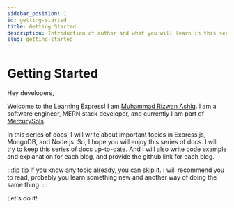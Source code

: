```yaml
---
sidebar_position: 1
id: getting-started
title: Getting Started
description: Introduction of author and what you will learn in this series
slug: getting-started
---
```

# Getting Started

Hey developers,

Welcome to the Learning Express! I am [Muhammad Rizwan Ashiq](https://www.github.com/mrizwanashiq). I am a software engineer, MERN stack developer, and currently I am part of [MercurySols](https://www.mercurysols.org/). 

In this series of docs, I will write about important topics in Express.js, MongoDB, and Node.js. So, I hope you will enjoy this series of docs. I will try to keep this series of docs up-to-date. And I will also write code example and explanation for each blog, and provide the github link for each blog. 

:::tip tip
If you know any topic already, you can skip it. I will recommend you to read, probably you learn something new and another way of doing the same thing.
:::

Let's do it!